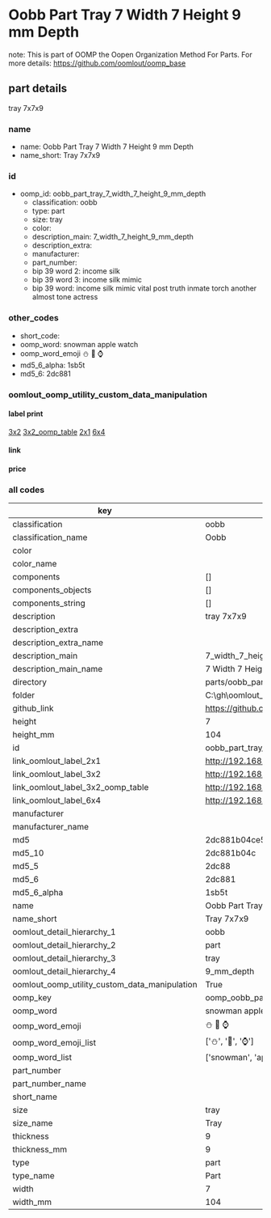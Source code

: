 # Oobb Part Tray 7 Width 7 Height 9 mm Depth  

note: This is part of OOMP the Oopen Organization Method For Parts. For more details: https://github.com/oomlout/oomp_base

##  part details
  



tray 7x7x9



### name
* name: Oobb Part Tray 7 Width 7 Height 9 mm Depth
* name_short: Tray 7x7x9 
### id
* oomp_id: oobb_part_tray_7_width_7_height_9_mm_depth
  * classification: oobb
  * type: part
  * size: tray
  * color: 
  * description_main: 7_width_7_height_9_mm_depth
  * description_extra: 
  * manufacturer: 
  * part_number: 
  * bip 39 word 2: income silk
  * bip 39 word 3: income silk mimic
  * bip 39 word: income silk mimic vital post truth inmate torch another almost tone actress

### other_codes
* short_code: 
* oomp_word: snowman apple watch
* oomp_word_emoji :snowman: :apple: :watch:
* md5_6_alpha: 1sb5t
* md5_6: 2dc881






### oomlout_oomp_utility_custom_data_manipulation
#### label print
[3x2](http://192.168.1.245:1112/?label=oomp%201sb5t)
[3x2_oomp_table](http://192.168.1.108:1112/?label=oomp%201sb5t)
[2x1](http://192.168.1.242:1112/?label=oomp%201sb5t)
[6x4](http://192.168.1.55:1112/?label=oomp%201sb5t)    

#### link

                              

#### price







### all codes 
| key | value |  
| --- | --- |  
| classification | oobb |  
| classification_name | Oobb |  
| color |  |  
| color_name |  |  
| components | [] |  
| components_objects | [] |  
| components_string | [] |  
| description | tray 7x7x9 |  
| description_extra |  |  
| description_extra_name |  |  
| description_main | 7_width_7_height_9_mm_depth |  
| description_main_name | 7 Width 7 Height 9 mm Depth |  
| directory | parts/oobb_part_tray_7_width_7_height_9_mm_depth |  
| folder | C:\gh\oomlout_oobb_version_4_generated_parts\parts\oobb_part_tray_7_width_7_height_9_mm_depth |  
| github_link | https://github.com/oomlout/oomlout_oomp_part_src/tree/main/parts/oobb_part_tray_7_width_7_height_9_mm_depth |  
| height | 7 |  
| height_mm | 104 |  
| id | oobb_part_tray_7_width_7_height_9_mm_depth |  
| link_oomlout_label_2x1 | http://192.168.1.242:1112/?label=oomp%201sb5t |  
| link_oomlout_label_3x2 | http://192.168.1.245:1112/?label=oomp%201sb5t |  
| link_oomlout_label_3x2_oomp_table | http://192.168.1.108:1112/?label=oomp%201sb5t |  
| link_oomlout_label_6x4 | http://192.168.1.55:1112/?label=oomp%201sb5t |  
| manufacturer |  |  
| manufacturer_name |  |  
| md5 | 2dc881b04ce54e8ba7545f5119b22394 |  
| md5_10 | 2dc881b04c |  
| md5_5 | 2dc88 |  
| md5_6 | 2dc881 |  
| md5_6_alpha | 1sb5t |  
| name | Oobb Part Tray 7 Width 7 Height 9 mm Depth |  
| name_short | Tray 7x7x9  |  
| oomlout_detail_hierarchy_1 | oobb |  
| oomlout_detail_hierarchy_2 | part |  
| oomlout_detail_hierarchy_3 | tray |  
| oomlout_detail_hierarchy_4 | 9_mm_depth |  
| oomlout_oomp_utility_custom_data_manipulation | True |  
| oomp_key | oomp_oobb_part_tray_7_width_7_height_9_mm_depth |  
| oomp_word | snowman apple watch |  
| oomp_word_emoji | :snowman: :apple: :watch: |  
| oomp_word_emoji_list | [':snowman:', ':apple:', ':watch:'] |  
| oomp_word_list | ['snowman', 'apple', 'watch'] |  
| part_number |  |  
| part_number_name |  |  
| short_name |  |  
| size | tray |  
| size_name | Tray |  
| thickness | 9 |  
| thickness_mm | 9 |  
| type | part |  
| type_name | Part |  
| width | 7 |  
| width_mm | 104 |  
